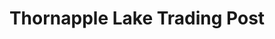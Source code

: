 ---
title: "Thornapple Lake Trading Post"
url: /hastings/thornapple-lake-trading-post/
shop: convenience
---